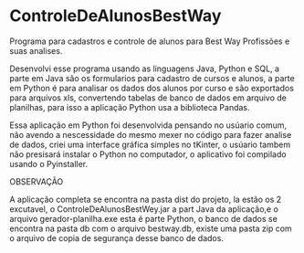 # ControleDeAlunosBestWay
Programa para cadastros e controle de alunos para Best Way Profissões e suas analises.

Desenvolvi esse programa usando as linguagens Java, Python e SQL, a parte em Java são os formularios para cadastro de cursos e alunos, a parte em Python 
é para analisar os dados dos alunos por curso e são exportados para arquivos xls, convertendo tabelas de banco de dados em arquivo de planilhas, para isso
a aplicação Python usa a biblioteca Pandas.

Essa aplicação em Python foi desenvolvida pensando no usúario comum, não avendo a nescessidade do mesmo mexer no código para fazer analise de dados, criei
uma interface gráfica simples no tKinter, o usúario tambem não presisará instalar o Python no computador, o aplicativo foi compilado usando o Pyinstaller.

OBSERVAÇÃO

A aplicação completa se encontra na pasta dist do projeto, la estão os 2 excutavel, o ControleDeAlunosBestWey.jar a part Java da aplicação,e o arquivo
gerador-planilha.exe esta é parte Python, o banco de dados se encontra na pasta db com o arquivo bestway.db, existe uma pasta zip com o arquivo de copia
de segurança desse banco de dados.
